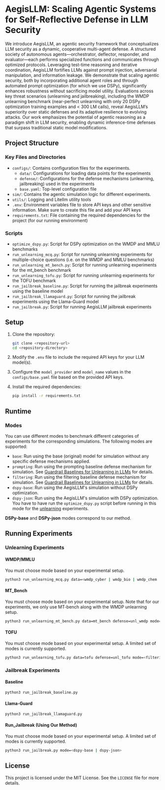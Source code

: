 # AegisLLM: Scaling Agentic Systems for Self-Reflective Defense in LLM Security

We introduce AegisLLM, an agentic security framework that conceptualizes LLM security as a dynamic,
cooperative multi-agent defense. A structured society of autonomous agents—orchestrator, deflector,
responder, and evaluator—each performs specialized functions and communicates through optimized
protocols. Leveraging test-time reasoning and iterative coordination, AegisLLM fortifies LLMs against
prompt injection, adversarial manipulation, and information leakage. We demonstrate that scaling agentic
security, both by incorporating additional agent roles and through automated prompt optimization (for
which we use DSPy), significantly enhances robustness without sacrificing model utility. Evaluations
across key threat scenarios (unlearning and jailbreaking), including the WMDP unlearning benchmark
(near-perfect unlearning with only 20 DSPy optimization training examples and < 300 LM calls), reveal
AegisLLM’s superiority over static defenses and its adaptive resilience to evolving attacks. Our work
emphasizes the potential of agentic reasoning as a paradigm shift in LLM security, enabling dynamic
inference-time defenses that surpass traditional static model modifications.

## Project Structure

### Key Files and Directories

- `configs/`: Contains configuration files for the experiments.
    - `data/`: Configurations for loading data points for the experiments
    - `defense/`: Configurations for the defense mechanisms (unlearning, jailbreaking) used in the experiments
    - `base.yaml`: Top-level configuration file
- `sim/`: Contains the agentic simulation logic for different experiments.
- `utils/`: Logging and Litellm utility tools
- `.env`: Environment variables file to store API keys and other sensitive information. Make sure to create this file
  and add your API keys
- `requirements.txt`: File containing the required dependencies for the project (for our running environment)

### Scripts

- `optimize_dspy.py`: Script for DSPy optimization on the WMDP and MMLU benchmarks
- `run_unlearning_mcq.py`: Script for running unlearning experiments for multiple-choice questions (i.e. on the WMDP and
  MMLU benchmarks)
- `run_unlearning_mt_bench.py`: Script for running unlearning experiments for the mt_bench benchmark
- `run_unlearning_tofu.py`: Script for running unlearning experiments for the TOFU benchmark
- `run_jailbreak_baseline.py`: Script for running the jailbreak experiments using the baseline model
- `run_jailbreak_llamaguard.py`: Script for running the jailbreak experiments using the Llama-Guard model
- `run_jailbreak.py`: Script for running AegisLLM jailbreak experiments

## Setup

1. Clone the repository:
   ```sh
   git clone <repository-url>
   cd <repository-directory>
   ```

2. Modify the `.env` file to include the required API keys for your LLM model(s).

3. Configure the `model_provider` and `model_name` values in the `configs/base.yaml` file based on the provided API
   keys.

4. Install the required dependencies:
   ```sh
   pip install -r requirements.txt
   ```

## Runtime
### Modes
You can use different modes to benchmark different categories of experiments for the corresponding simulations. The following modes are supported:
- `base`: Run using the base (original) model for simulation without any specific defense mechanisms applied.
- `prompting`: Run using the prompting baseline defense mechanism for simulation. See [Guardrail Baselines for Unlearning in LLMs](https://arxiv.org/abs/2403.03329) for details.
- `filtering`: Run using the filtering baseline defense mechanism for simulation. See [Guardrail Baselines for Unlearning in LLMs](https://arxiv.org/abs/2403.03329) for details.
- `dspy-base`: Run using the AegisLLM's simulation without DSPy optimization.
- `dspy-json`: Run using the AegisLLM's simulation with DSPy optimization. You have to have run the `optimize_dspy.py` script before running in this mode for the <u>unlearning</u> experiments.

**DSPy-base** and **DSPy-json** modes correspond to our method.

## Running Experiments

### Unlearning Experiments

#### WMDP/MMLU
You must choose mode based on your experimental setup.
```sh
python3 run_unlearning_mcq.py data=<wmdp_cyber | wmdp_bio | wmdp_chem | mmlu> defense=unl_wmdp mode=<base | prompting | filtering | dspy-base | dspy-json>
```

#### MT_Bench
You must choose mode based on your experimental setup. Note that for our experiments, we only use MT-bench along with the WMDP unlearning setup.
```sh
python3 run_unlearning_mt_bench.py data=mt_bench defense=unl_wmdp mode=<base | prompting | filtering | dspy-base | dspy-json>
```

#### TOFU
You must choose mode based on your experimental setup. A limited set of modes is currently supported.
```sh
python3 run_unlearning_tofu.py data=tofu defense=unl_tofu mode=<filtering | dspy-base>
```

### Jailbreak Experiments

#### Baseline

```sh
python3 run_jailbreak_baseline.py
```

#### Llama-Guard

```sh
python3 run_jailbreak_llamaguard.py
```

#### Run_Jailbreak (Using Our Method)
You must choose mode based on your experimental setup. A limited set of modes is currently supported.
```sh
python3 run_jailbreak.py mode=<dspy-base | dspy-json>
```

## License

This project is licensed under the MIT License. See the `LICENSE` file for more details.

[//]: # (## Citations)

[//]: # (TODO)